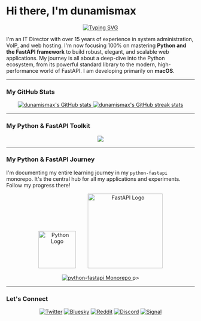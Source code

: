 # Hi there, I'm dunamismax

<p align="center">
  <a href="https://github.com/dunamismax">
    <img src="https://readme-typing-svg.herokuapp.com?font=Fira+Code&size=24&pause=1000&color=3776AB&center=true&vCenter=true&width=600&lines=IT+Director+%7C+Python+%26+FastAPI+Developer;Mastering+Full-Stack+Web+Development;100%25+All-In+on+Python;Open-Source+%26+Self-Hosting+Advocate" alt="Typing SVG" />
  </a>
</p>

I'm an IT Director with over 15 years of experience in system administration, VoIP, and web hosting. I'm now focusing 100% on mastering **Python and the FastAPI framework** to build robust, elegant, and scalable web applications. My journey is all about a deep-dive into the Python ecosystem, from its powerful standard library to the modern, high-performance world of FastAPI. I am developing primarily on **macOS**.

---

### My GitHub Stats

<p align="center">
  <a href="https://github.com/dunamismax">
    <img src="https://github-readme-stats.vercel.app/api?username=dunamismax&show_icons=true&theme=dracula&include_all_commits=true&count_private=true" alt="dunamismax's GitHub stats" />
  </a>
  <a href="https://github.com/dunamismax">
    <img src="https://github-readme-streak-stats.herokuapp.com/?user=dunamismax&theme=dracula" alt="dunamismax's GitHub streak stats" />
  </a>
</p>

---

### My Python & FastAPI Toolkit

<p align="center">
  <a href="https://skillicons.dev">
    <img src="https://skillicons.dev/icons?i=python,fastapi,tailwind,postgresql,sqlite,docker,git,github,nginx,vscode,raspberrypi,linux,debian,ubuntu,bash,powershell,typescript,html,css,nodejs" />
  </a>
</p>

---

### My Python & FastAPI Journey

I'm documenting my entire learning journey in my `python-fastapi` monorepo. It's the central hub for all my applications and experiments. Follow my progress there!

<p align="center">
  <img src="https://upload.wikimedia.org/wikipedia/commons/thumb/c/c3/Python-logo-notext.svg/1920px-Python-logo-notext.svg.png" alt="Python Logo" width="100"/>
  &nbsp;&nbsp;&nbsp;&nbsp;&nbsp;&nbsp;
  <img src="https://fastapi.tiangolo.com/img/logo-margin/logo-teal.png" alt="FastAPI Logo" width="200"/>
</p>

<p align="center">
  <a href="https://github.com/dunamismax/python-fastapi">
    <img src="https://github-readme-stats.vercel.app/api/pin/?username=dunamismax&repo=python-fastapi&theme=dracula" alt="python-fastapi Monorepo" />
  </a>
p>

---

### Let's Connect

<p align="center">
  <a href="https://twitter.com/dunamismax" target="_blank"><img src="https://img.shields.io/badge/Twitter-%231DA1F2.svg?&style=for-the-badge&logo=twitter&logoColor=white" alt="Twitter"></a>
  <a href="https://bsky.app/profile/dunamismax.bsky.social" target="_blank"><img src="https://img.shields.io/badge/Bluesky-blue?style=for-the-badge&logo=bluesky&logoColor=white" alt="Bluesky"></a>
  <a href="https://www.reddit.com/user/dunamismax" target="_blank"><img src="https://img.shields.io/badge/Reddit-%23FF4500.svg?&style=for-the-badge&logo=reddit&logoColor=white" alt="Reddit"></a>
  <a href="https://discord.com/users/dunamismax" target="_blank"><img src="https://img.shields.io/badge/Discord-dunamismax-7289DA.svg?style=for-the-badge&logo=discord&logoColor=white" alt="Discord"></a>
  <a href="https://signal.me/#p/+dunamismax.66" target="_blank"><img src="https://img.shields.io/badge/Signal-dunamismax.66-3A76F0.svg?style=for-the-badge&logo=signal&logoColor=white" alt="Signal"></a>
</p>
